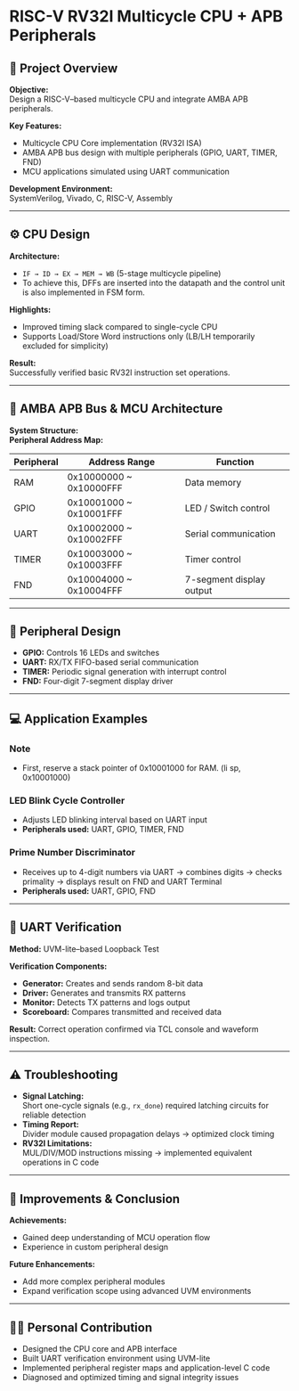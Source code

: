 # RISC-V RV32I Multicycle CPU + APB Peripherals

## 📌 Project Overview
**Objective:**  
Design a RISC-V–based multicycle CPU and integrate AMBA APB peripherals.

**Key Features:**
- Multicycle CPU Core implementation (RV32I ISA)
- AMBA APB bus design with multiple peripherals (GPIO, UART, TIMER, FND)
- MCU applications simulated using UART communication

**Development Environment:**  
SystemVerilog, Vivado, C, RISC-V, Assembly

---

## ⚙️ CPU Design

**Architecture:**  
- `IF → ID → EX → MEM → WB` (5-stage multicycle pipeline)
- To achieve this, DFFs are inserted into the datapath and the control unit is also implemented in FSM form.

**Highlights:**
- Improved timing slack compared to single-cycle CPU
- Supports Load/Store Word instructions only (LB/LH temporarily excluded for simplicity)

**Result:**  
Successfully verified basic RV32I instruction set operations.

---

## 🔗 AMBA APB Bus & MCU Architecture

**System Structure:**  
**Peripheral Address Map:**

| Peripheral | Address Range           | Function                     |
|------------|------------------------|-------------------------------|
| RAM        | 0x10000000 ~ 0x10000FFF | Data memory                  |
| GPIO       | 0x10001000 ~ 0x10001FFF | LED / Switch control         |
| UART       | 0x10002000 ~ 0x10002FFF | Serial communication         |
| TIMER      | 0x10003000 ~ 0x10003FFF | Timer control                |
| FND        | 0x10004000 ~ 0x10004FFF | 7-segment display output     |

---

## 🧩 Peripheral Design

- **GPIO:** Controls 16 LEDs and switches  
- **UART:** RX/TX FIFO-based serial communication  
- **TIMER:** Periodic signal generation with interrupt control  
- **FND:** Four-digit 7-segment display driver  

---

## 💻 Application Examples
### Note
- First, reserve a stack pointer of 0x10001000 for RAM. (li sp, 0x10001000)

### LED Blink Cycle Controller
- Adjusts LED blinking interval based on UART input  
- **Peripherals used:** UART, GPIO, TIMER, FND  

### Prime Number Discriminator
- Receives up to 4-digit numbers via UART → combines digits → checks primality → displays result on FND and UART Terminal
- **Peripherals used:** UART, GPIO, FND  

---

## 🧪 UART Verification

**Method:** UVM-lite–based Loopback Test  

**Verification Components:**
- **Generator:** Creates and sends random 8-bit data  
- **Driver:** Generates and transmits RX patterns  
- **Monitor:** Detects TX patterns and logs output  
- **Scoreboard:** Compares transmitted and received data  

**Result:** Correct operation confirmed via TCL console and waveform inspection.

---

## ⚠️ Troubleshooting

- **Signal Latching:**  
  Short one-cycle signals (e.g., `rx_done`) required latching circuits for reliable detection
- **Timing Report:**  
  Divider module caused propagation delays → optimized clock timing
- **RV32I Limitations:**  
  MUL/DIV/MOD instructions missing → implemented equivalent operations in C code

---

## 🚀 Improvements & Conclusion

**Achievements:**
- Gained deep understanding of MCU operation flow
- Experience in custom peripheral design

**Future Enhancements:**
- Add more complex peripheral modules
- Expand verification scope using advanced UVM environments

---

## 🙋‍♂️ Personal Contribution

- Designed the CPU core and APB interface  
- Built UART verification environment using UVM-lite  
- Implemented peripheral register maps and application-level C code  
- Diagnosed and optimized timing and signal integrity issues

